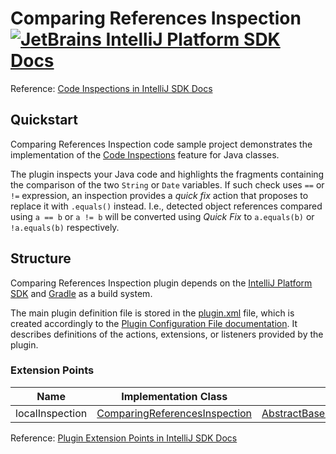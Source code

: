 # Comparing References Inspection [![JetBrains IntelliJ Platform SDK Docs](https://jb.gg/badges/docs.svg)][docs]
Reference: [Code Inspections in IntelliJ SDK Docs][docs:code_inspections]

## Quickstart

Comparing References Inspection code sample project demonstrates the implementation
of the [Code Inspections][docs:code_inspections] feature for Java classes. 

The plugin inspects your Java code and highlights the fragments containing the comparison of the two `String` or `Date`
variables. If such check uses `==` or `!=` expression, an inspection provides a *quick fix* action that proposes
to replace it with `.equals()` instead. I.e., detected object references compared using `a == b` or `a != b` will be
converted using *Quick Fix* to `a.equals(b)` or `!a.equals(b)` respectively.

## Structure

Comparing References Inspection plugin depends on the [IntelliJ Platform SDK][docs] and [Gradle][docs:gradle] as a build system.

The main plugin definition file is stored in the [plugin.xml][file:plugin.xml] file, which is created accordingly
to the [Plugin Configuration File documentation][docs:pluginxml]. It describes definitions of the actions, extensions,
or listeners provided by the plugin.

### Extension Points

| Name            | Implementation Class                                                | Interface                                                |
| --------------- | ------------------------------------------------------------------- | -------------------------------------------------------- |
| localInspection | [ComparingReferencesInspection][file:ComparingReferencesInspection] | [AbstractBaseJavaLocalInspectionTool][sdk:AbstractBJLIT] |

Reference: [Plugin Extension Points in IntelliJ SDK Docs][docs:ep]

[docs]: http://www.jetbrains.org/intellij/sdk/docs
[docs:code_inspections]: https://www.jetbrains.org/intellij/sdk/docs/tutorials/code_inspections.html
[docs:ep]: https://www.jetbrains.org/intellij/sdk/docs/basics/plugin_structure/plugin_extension_points.html
[docs:gradle]: https://jetbrains.org/intellij/sdk/docs/tutorials/build_system.html
[docs:pluginxml]: https://www.jetbrains.org/intellij/sdk/docs/basics/plugin_structure/plugin_configuration_file.html

[file:ComparingReferencesInspection]: ./src/main/java/org/intellij/sdk/codeInspection/ComparingReferencesInspection.java
[file:plugin.xml]: ./src/main/resources/META-INF/plugin.xml

[sdk:AbstractBJLIT]: https://github.com/JetBrains/intellij-community/blob/master/java/java-analysis-api/src/com/intellij/codeInspection/AbstractBaseJavaLocalInspectionTool.java

